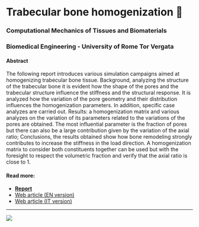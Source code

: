 # Trabecular bone homogenization 🦴
### Computational Mechanics of Tissues and Biomaterials
### Biomedical Engineering - University of Rome Tor Vergata

#### Abstract

The following report introduces various simulation campaigns aimed at homogenizing trabecular bone tissue.
Background, analyzing the structure of the trabecular bone it is evident how the shape of the pores and the trabecular structure influence the stiffness and the structural response. It is analyzed how the variation of the pore geometry and their distribution influences the homogenization parameters. In addition, specific case analyzes are carried out.
Results: a homogenization matrix and various analyzes on the variation of its parameters related to the variations of the pores are obtained. The most influential parameter is the fraction of pores but there can also be a large contribution given by the variation of the axial ratio;
Conclusions, the results obtained show how bone remodeling strongly contributes to increase the stiffness in the load direction. A homogenization matrix to consider both constituents together can be used but with the foresight to respect the volumetric fraction and verify that the axial ratio is close to 1.

#### Read more:

- [**Report**](https://github.com/mastroalex/bone-homogenization/blob/main/report/main.pdf)
- [Web article (EN version)](https://alessandromastrofini.it/en/2022/04/23/bone-homogenization/)
- [Web article (IT version)](https://alessandromastrofini.it/2021/11/12/osso-omogenizzazione/)
---

![](https://alessandromastrofini.it/wp-content/uploads/2022/04/image-25-1024x640.png)
